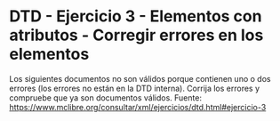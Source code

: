 # DTD - Ejercicio 3 - Elementos con atributos - Corregir errores en los elementos
Los siguientes documentos no son válidos porque contienen uno o dos errores (los errores no están en la DTD interna). 
Corrija los errores y compruebe que ya son documentos válidos.
Fuente: https://www.mclibre.org/consultar/xml/ejercicios/dtd.html#ejercicio-3
